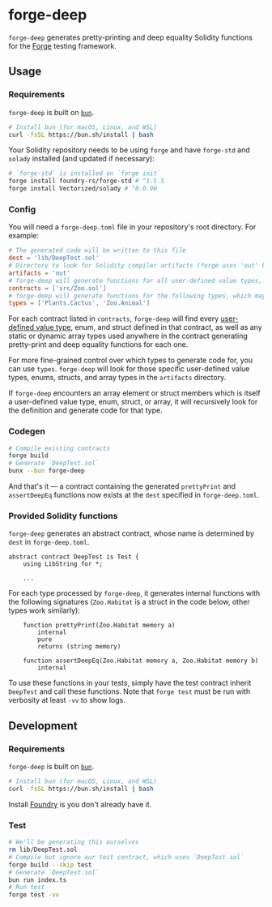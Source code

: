 # forge-deep

`forge-deep` generates pretty-printing and deep equality Solidity functions for the [Forge](https://github.com/foundry-rs/foundry) testing framework.

## Usage

### Requirements

`forge-deep` is built on [`bun`](bun.sh).

```bash
# Install bun (for macOS, Linux, and WSL)
curl -fsSL https://bun.sh/install | bash
```

Your Solidity repository needs to be using `forge` and have `forge-std` and `solady` installed (and updated if necessary):

```bash
# `forge-std` is installed on `forge init` 
forge install foundry-rs/forge-std # ^1.5.5
forge install Vectorized/solady # ^0.0.90
```

### Config

You will need a `forge-deep.toml` file in your repository's root directory. For example:

```toml
# The generated code will be written to this file
dest = 'lib/DeepTest.sol'
# Directory to look for Solidity compiler artifacts (forge uses 'out' by default)
artifacts = 'out'
# forge-deep will generate functions for all user-defined value types, enums, structs, and array types used in these contracts
contracts = ['src/Zoo.sol']
# forge-deep will generate functions for the following types, which may be defined outside of the contracts listed above
types = ['Plants.Cactus', 'Zoo.Animal']
```

For each contract listed in `contracts`, `forge-deep` will find every [user-defined value type](https://docs.soliditylang.org/en/latest/types.html#user-defined-value-types), enum, and struct defined in that contract, as well as any static or dynamic array types used anywhere in the contract generating pretty-print and deep equality functions for each one.

For more fine-grained control over which types to generate code for, you can use `types`. `forge-deep` will look for those specific user-defined value types, enums, structs, and array types in the `artifacts` directory. 

If `forge-deep` encounters an array element or struct members which is itself a user-defined value type, enum, struct, or array, it will recursively look for the definition and generate code for that type. 

### Codegen

```bash
# Compile existing contracts
forge build
# Generate `DeepTest.sol`
bunx --bun forge-deep
```

And that's it –– a contract containing the generated `prettyPrint` and `assertDeepEq` functions now exists at the `dest` specified in `forge-deep.toml`. 

### Provided Solidity functions

`forge-deep` generates an abstract contract, whose name is determined by `dest` in `forge-deep.toml`.

```solidity
abstract contract DeepTest is Test {
    using LibString for *;
    
    ...
```

For each type processed by `forge-deep`, it generates internal functions with the following signatures (`Zoo.Habitat` is a struct in the code below, other types work similarly):

```solidity
    function prettyPrint(Zoo.Habitat memory a)
        internal
        pure
        returns (string memory)

    function assertDeepEq(Zoo.Habitat memory a, Zoo.Habitat memory b)
        internal
```

To use these functions in your tests, simply have the test contract inherit `DeepTest` and call these functions. Note that `forge test` must be run with verbosity at least `-vv` to show logs. 

## Development

### Requirements

`forge-deep` is built on [`bun`](bun.sh).

```bash
# Install bun (for macOS, Linux, and WSL)
curl -fsSL https://bun.sh/install | bash
```

Install [Foundry](https://book.getfoundry.sh/getting-started/installation) is you don't already have it. 

### Test

```bash
# We'll be generating this ourselves
rm lib/DeepTest.sol
# Compile but ignore our test contract, which uses `DeepTest.sol`
forge build --skip test
# Generate `DeepTest.sol`
bun run index.ts
# Run test
forge test -vv
```